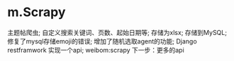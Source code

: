 # m.Scrapy
主题帖爬虫;
自定义搜索关键词、页数、起始日期等;
存储为xlsx;
存储到MySQL;
修复了mysql存储emoji的错误;
增加了随机选取agent的功能;
Django restframwork 实现一个api;
weibom:scrapy
下一步：更多的api
